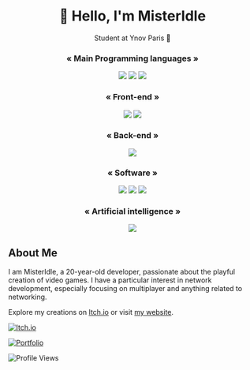 <div align="center">
    <h1>👋 Hello, I'm MisterIdle</h1>
    <p>Student at Ynov Paris 🏫</p>
</div>


<div align="center">
    <h3>« Main Programming languages »</h3>
    <img src="https://img.icons8.com/color/48/000000/c-sharp-logo.png"/>
    <img src="https://img.icons8.com/color/48/000000/java-coffee-cup-logo.png"/>
    <img src="https://img.icons8.com/color/48/000000/golang.png"/>
</div>

<div align="center">
    <h3>« Front-end »</h3>
    <img src="https://img.icons8.com/color/48/000000/html-5.png"/>
    <img src="https://img.icons8.com/color/48/000000/css3.png"/>
    <h3>« Back-end »</h3>
    <img src="https://img.icons8.com/color/48/000000/javascript.png"/>
</div>

<div align="center">
    <h3>« Software »</h3>
    <img src="https://img.icons8.com/color/48/000000/unity.png"/>
    <img src="https://img.icons8.com/color/48/000000/visual-studio.png"/>
    <img src="https://img.icons8.com/color/48/000000/visual-studio-code-2019.png"/>
</div>

<div align="center">
    <h3>« Artificial intelligence »</h3>
    <img src="https://img.icons8.com/color/48/000000/chatgpt.png"/>
</div>


## About Me

I am MisterIdle, a 20-year-old developer, passionate about the playful creation of video games. I have a particular interest in network development, especially focusing on multiplayer and anything related to networking.

Explore my creations on [Itch.io](https://misteridle.itch.io/) or visit [my website](https://misteridle.fr).

[![Itch.io](https://img.shields.io/badge/Itch.io-Discover%20My%20Games-yellow?style=for-the-badge&logo=itch.io)](https://misteridle.itch.io/)


[![Portfolio](https://img.shields.io/badge/Portfolio-Visit%20My%20Website-blue?style=for-the-badge&logo=html5)](https://misteridle.fr)


<img src="https://komarev.com/ghpvc/?username=MisterIdle&style=for-the-badge" alt="Profile Views">
